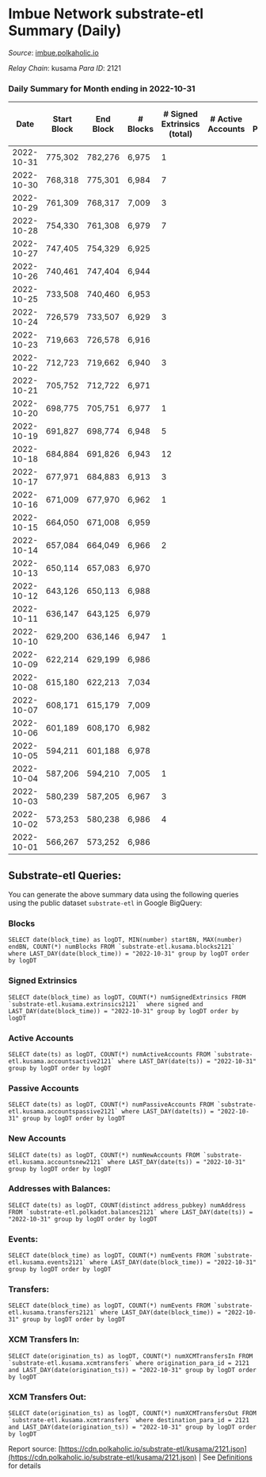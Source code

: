 # Imbue Network substrate-etl Summary (Daily)

_Source_: [imbue.polkaholic.io](https://imbue.polkaholic.io)

*Relay Chain*: kusama
*Para ID*: 2121



### Daily Summary for Month ending in 2022-10-31


| Date | Start Block | End Block | # Blocks | # Signed Extrinsics (total) | # Active Accounts | # Passive | # New | # Addresses with Balances | # Events | # Transfers | # XCM Transfers In | # XCM Transfers Out | Issues | 
| ---- | ----------- | --------- | -------- | --------------------------- | ----------------- | --------- | ----- | ------------------------- | -------- | ----------- | ------------------ | ------------------- | ------ |
| 2022-10-31 | 775,302 | 782,276 | 6,975 | 1 |  |  |  |  | 13,959 |   |   |   |  |
| 2022-10-30 | 768,318 | 775,301 | 6,984 | 7 |  |  |  |  | 14,038 | 3  | 3  |   |  |
| 2022-10-29 | 761,309 | 768,317 | 7,009 | 3 |  |  |  |  | 14,048 |   | 2  |   |  |
| 2022-10-28 | 754,330 | 761,308 | 6,979 | 7 |  |  |  |  | 14,003 |   | 1  |   |  |
| 2022-10-27 | 747,405 | 754,329 | 6,925 |  |  |  |  |  | 13,854 |   |   |   |  |
| 2022-10-26 | 740,461 | 747,404 | 6,944 |  |  |  |  |  | 13,892 |   |   |   |  |
| 2022-10-25 | 733,508 | 740,460 | 6,953 |  |  |  |  |  | 13,910 |   |   |   |  |
| 2022-10-24 | 726,579 | 733,507 | 6,929 | 3 |  |  |  |  | 13,891 |   | 2  |   |  |
| 2022-10-23 | 719,663 | 726,578 | 6,916 |  |  |  |  |  | 13,836 |   |   |   |  |
| 2022-10-22 | 712,723 | 719,662 | 6,940 | 3 |  |  |  |  | 13,906 |   | 1  |   |  |
| 2022-10-21 | 705,752 | 712,722 | 6,971 |  |  |  |  |  | 13,945 |   |   |   |  |
| 2022-10-20 | 698,775 | 705,751 | 6,977 | 1 |  |  |  |  | 13,984 | 1  | 3  |   |  |
| 2022-10-19 | 691,827 | 698,774 | 6,948 | 5 |  |  |  |  | 13,935 | 1  | 1  |   |  |
| 2022-10-18 | 684,884 | 691,826 | 6,943 | 12 |  |  |  |  | 13,980 |   | 5  |   |  |
| 2022-10-17 | 677,971 | 684,883 | 6,913 | 3 |  |  |  |  | 13,865 | 1  | 2  |   |  |
| 2022-10-16 | 671,009 | 677,970 | 6,962 | 1 |  |  |  |  | 13,934 |   |   |   |  |
| 2022-10-15 | 664,050 | 671,008 | 6,959 |  |  |  |  |  | 13,922 |   |   |   |  |
| 2022-10-14 | 657,084 | 664,049 | 6,966 | 2 |  |  |  |  | 13,947 |   |   |   |  |
| 2022-10-13 | 650,114 | 657,083 | 6,970 |  |  |  |  |  | 13,944 |   |   |   |  |
| 2022-10-12 | 643,126 | 650,113 | 6,988 |  |  |  |  | 308 | 13,984 |   |   |   |  |
| 2022-10-11 | 636,147 | 643,125 | 6,979 |  |  |  |  | 308 | 13,962 |   |   |   |  |
| 2022-10-10 | 629,200 | 636,146 | 6,947 | 1 |  |  |  | 308 | 13,906 | 1  |   |   |  |
| 2022-10-09 | 622,214 | 629,199 | 6,986 |  |  |  |  | 307 | 13,976 |   |   |   |  |
| 2022-10-08 | 615,180 | 622,213 | 7,034 |  |  |  |  | 307 | 14,072 |   |   |   |  |
| 2022-10-07 | 608,171 | 615,179 | 7,009 |  |  |  |  | 307 | 14,022 |   |   |   |  |
| 2022-10-06 | 601,189 | 608,170 | 6,982 |  |  |  |  | 307 | 13,968 |   |   |   |  |
| 2022-10-05 | 594,211 | 601,188 | 6,978 |  |  |  |  | 307 | 13,959 |   |   |   |  |
| 2022-10-04 | 587,206 | 594,210 | 7,005 | 1 |  |  |  | 307 | 14,022 | 1  |   |   |  |
| 2022-10-03 | 580,239 | 587,205 | 6,967 | 3 |  |  |  |  | 13,963 | 3  |   |   |  |
| 2022-10-02 | 573,253 | 580,238 | 6,986 | 4 |  |  |  |  | 14,008 | 4  |   |   |  |
| 2022-10-01 | 566,267 | 573,252 | 6,986 |  |  |  |  |  | 13,976 |   |   |   |  |

## Substrate-etl Queries:
You can generate the above summary data using the following queries using the public dataset `substrate-etl` in Google BigQuery:


### Blocks
```
SELECT date(block_time) as logDT, MIN(number) startBN, MAX(number) endBN, COUNT(*) numBlocks FROM `substrate-etl.kusama.blocks2121`  where LAST_DAY(date(block_time)) = "2022-10-31" group by logDT order by logDT
```


### Signed Extrinsics
```
SELECT date(block_time) as logDT, COUNT(*) numSignedExtrinsics FROM `substrate-etl.kusama.extrinsics2121`  where signed and LAST_DAY(date(block_time)) = "2022-10-31" group by logDT order by logDT
```


### Active Accounts
```
SELECT date(ts) as logDT, COUNT(*) numActiveAccounts FROM `substrate-etl.kusama.accountsactive2121` where LAST_DAY(date(ts)) = "2022-10-31" group by logDT order by logDT
```


### Passive Accounts
```
SELECT date(ts) as logDT, COUNT(*) numPassiveAccounts FROM `substrate-etl.kusama.accountspassive2121` where LAST_DAY(date(ts)) = "2022-10-31" group by logDT order by logDT
```


### New Accounts
```
SELECT date(ts) as logDT, COUNT(*) numNewAccounts FROM `substrate-etl.kusama.accountsnew2121` where LAST_DAY(date(ts)) = "2022-10-31" group by logDT order by logDT
```


### Addresses with Balances:
```
SELECT date(ts) as logDT, COUNT(distinct address_pubkey) numAddress FROM `substrate-etl.polkadot.balances2121` where LAST_DAY(date(ts)) = "2022-10-31" group by logDT order by logDT
```


### Events:
```
SELECT date(block_time) as logDT, COUNT(*) numEvents FROM `substrate-etl.kusama.events2121` where LAST_DAY(date(block_time)) = "2022-10-31" group by logDT order by logDT
```


### Transfers:
```
SELECT date(block_time) as logDT, COUNT(*) numEvents FROM `substrate-etl.kusama.transfers2121` where LAST_DAY(date(block_time)) = "2022-10-31" group by logDT order by logDT
```


### XCM Transfers In:
```
SELECT date(origination_ts) as logDT, COUNT(*) numXCMTransfersIn FROM `substrate-etl.kusama.xcmtransfers` where origination_para_id = 2121 and LAST_DAY(date(origination_ts)) = "2022-10-31" group by logDT order by logDT
```


### XCM Transfers Out:
```
SELECT date(origination_ts) as logDT, COUNT(*) numXCMTransfersOut FROM `substrate-etl.kusama.xcmtransfers` where destination_para_id = 2121 and LAST_DAY(date(origination_ts)) = "2022-10-31" group by logDT order by logDT
```



Report source: [https://cdn.polkaholic.io/substrate-etl/kusama/2121.json](https://cdn.polkaholic.io/substrate-etl/kusama/2121.json) | See [Definitions](/DEFINITIONS.md) for details
